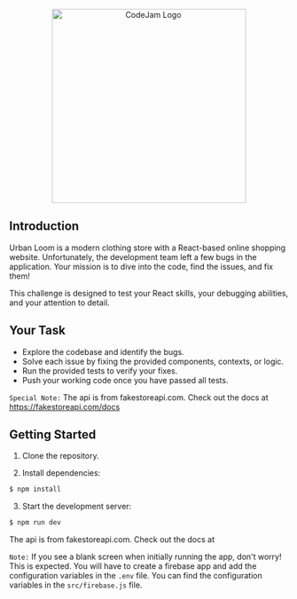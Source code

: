 <p align="center">
  <a href="https://cse40.cse.uom.lk/codejam" target="blank"><img src="https://firebasestorage.googleapis.com/v0/b/profile-image-1c78a.appspot.com/o/codejam%2FCodeJameLogo.webp?alt=media&token=507a7f7b-e735-4952-ad04-d0a8f48a8f55" width="350" alt="CodeJam Logo" /></a>
</p>

## Introduction

Urban Loom is a modern clothing store with a React-based online shopping website. Unfortunately, the development team left a few bugs in the application. Your mission is to dive into the code, find the issues, and fix them!

This challenge is designed to test your React skills, your debugging abilities, and your attention to detail.

## Your Task

- Explore the codebase and identify the bugs.
- Solve each issue by fixing the provided components, contexts, or logic.
- Run the provided tests to verify your fixes.
- Push your working code once you have passed all tests.

`Special Note:` The api is from fakestoreapi.com. Check out the docs at https://fakestoreapi.com/docs

## Getting Started

1. Clone the repository.

2. Install dependencies:

```bash
$ npm install
```

3. Start the development server:

```bash
$ npm run dev
```

The api is from fakestoreapi.com. Check out the docs at

`Note:` If you see a blank screen when initially running the app, don't worry! This is expected. You will have to create a firebase app and add the configuration variables in the `.env` file. You can find the configuration variables in the `src/firebase.js` file.
